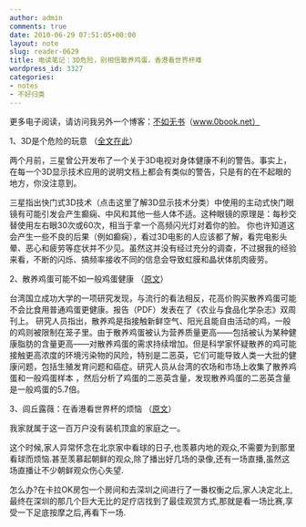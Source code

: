 ```yaml
---
author: admin
comments: true
date: 2010-06-29 07:51:05+00:00
layout: note
slug: reader-0629
title: 电读笔记：3D危险，别相信散养鸡蛋，香港看世界杯难
wordpress_id: 3327
categories:
- notes
- 不好归类
---
```


更多电子阅读，请访问我另外一个博客：[不如无书](http://www.5ipad.org)（www.0book.net）

1、3D是个危险的玩意 （[全文在此](http://www.dongxi.net/b01gv)）

两个月前，三星曾公开发布了一个关于3D电视对身体健康不利的警告。事实上，在每一个3D显示技术应用的说明文档上都会有类似的警告，只是有的在不起眼的地方，你没注意到。

三星指出快门式3D技术（点击这里了解3D显示技术分类）中使用的主动式快门眼镜有可能引发会产生癫痫、中风和其他一些人体不适。这种眼镜的原理是：每秒交替使用左右眼30次或60次，相当于拿一个高频闪光灯对着你的脸。 你也许知道这会产生一些不良的后果（例如癫痫），看过3D电影的人应该都了解，看完电影头晕、恶心和疲劳等症状并不少见。虽然这并没有经过充分的调查，不过据我的经验来看，不断的闪烁、搞频率接收不同的信息会导致虹膜和晶状体肌肉疲劳。

2、散养鸡蛋可能不如一般鸡蛋健康 （[原文](http://science.solidot.org/article.pl?sid=10/06/21/0126258&from=rss)）

台湾国立成功大学的一项研究发现，与流行的看法相反，花高价购买散养鸡蛋可能不会比食用普通鸡蛋更健康。报告（PDF）发表在了《农业与食品化学杂志》双周刊上。 研究人员指出，散养鸡是指接触新鲜空气、阳光且能自由活动的鸡，一般的鸡则被限制在笼子里。由于散养鸡蛋被认为营养质量更高——包括被认为某种健康脂肪的含量更高——对散养鸡蛋的需求持续增加。但是科学家怀疑散养的鸡可能接触更高浓度的环境污染物的风险，特别是二恶英，它们可能导致人类一大批的健康问题，包括生殖发育问题和癌症。研究人员从台湾的农场和市场上收集了散养鸡蛋和一般鸡蛋样本 ，然后分析了鸡蛋的二恶英含量，发现散养鸡蛋的二恶英含量是一般鸡蛋的5.7倍。

3、闾丘露薇：在香港看世界杯的烦恼 （[原文](http://www.my1510.cn/article.php?id=578db6f1ed0b8d04)）

我家就属于这一百万户没有装机顶盒的家庭之一。

这个时候,家人异常怀念在北京家中看球的日子,也羡慕内地的观众,不需要为到那里看球而烦恼.甚至羡慕起朝鲜的观众,除了播出好几场的录像,还有一场直播,虽然这场直播让不少朝鲜观众伤心失望.

怎么办?在卡拉OK房包一个房间和去深圳之间进行了一番权衡之后,家人决定北上,最终在深圳的那几个巨大无比的足疗店找到了最佳观赏方式,那就是看一场比赛,享受一下足底按摩之后,再看下一场.

